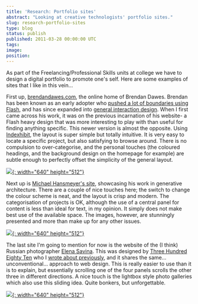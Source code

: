 ```yaml
---
title: 'Research: Portfolio sites'
abstract: "Looking at creative technologists' portfolio sites."
slug: research-portfolio-sites
type: blog
status: publish
published: 2011-03-28 00:00:00 UTC
tags: 
image: 
position: 
---
```


As part of the Freelancing/Professional Skills units at college we have
to design a digital portfolio to promote one's self. Here are some
examples of sites that I like in this vein...

First up, [brendandawes.com][1], the online home of
Brendan Dawes. Brendan has been known as an early adopter who [pushed a
lot of boundaries using Flash][2], and has since
expanded into [general interaction design][3]. When I
first came across his work, it was on the previous incarnation of his
website- a Flash heavy design that was more interesting to play with
than useful for finding anything specific. This newer version is almost
the opposite. Using [Indexhibit][4], the layout is
super simple but totally intuitive. It is very easy to locate a specific
project, but also satisfying to browse around. There is no compulsion to
over-categorise, and the personal touches (the coloured headings, and
the background design on the homepage for example) are subtle enough to
perfectly offset the simplicity of the general layout.

[![](https://velvetkevorkian.files.wordpress.com/2011/03/dawes1.jpg){:
width="640" height="512"}][5]

Next up is [Michael Hansmeyer's site][6], showcasing
his work in generative architecture. There are a couple of nice touches
here; the switch to change the colour scheme is neat, and the layout is
crisp and modern. The categorisation of projects is OK, although the use
of a central panel for content is less than ideal for text, in my
opinion. It simply does not make best use of the available space. The
images, however, are stunningly presented and more than make up for any
other issues.

[![](https://velvetkevorkian.files.wordpress.com/2011/03/hans1.jpg){:
width="640" height="512"}][7]

The last site I'm going to mention for now is the website of the (I
think) Russian photographer [Elena Savina][8]. This
was designed by [Three Hundred Eighty Ten][9] who I
[wrote about previously](/blog/net-art-research-pt-i-the389-com/), and
it shares the same... unconventional... approach to web design. This is
really easier to use than it is to explain, but essentially scrolling
one of the four panels scrolls the other three in different directions.
A nice touch is the lightbox style photo galleries which also use this
sliding idea. Quite bonkers, but unforgettable.

[![](https://velvetkevorkian.files.wordpress.com/2011/03/389.jpg){:
width="640" height="512"}][10]



[1]: http://www.brendandawes.com/
[2]: http://www.brendandawes.com/project/new-masters-of-flash/
[3]: http://www.brendandawes.com/project/analog-in-digital-out/
[4]: http://www.indexhibit.org/
[5]: https://velvetkevorkian.files.wordpress.com/2011/03/dawes1.jpg
[6]: https://www.michael-hansmeyer.com/news.html?screenSize=1&color=1
[7]: http://velvetkevorkian.files.wordpress.com/2011/03/hans1.jpg
[8]: http://www.sisterjezz.com/en#/photography/
[9]: http://the389.com/
[10]: https://velvetkevorkian.files.wordpress.com/2011/03/389.jpg
